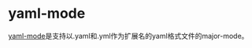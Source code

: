 # yaml-mode #
[yaml-mode](https://github.com/yoshiki/yaml-mode)是支持以.yaml和.yml作为扩展名的yaml格式文件的major-mode。
